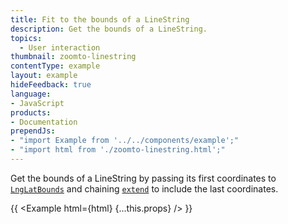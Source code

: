 ```yaml
---
title: Fit to the bounds of a LineString
description: Get the bounds of a LineString.
topics:
  - User interaction
thumbnail: zoomto-linestring
contentType: example
layout: example
hideFeedback: true
language:
- JavaScript
products:
- Documentation
prependJs:
- "import Example from '../../components/example';"
- "import html from './zoomto-linestring.html';"
---
```


Get the bounds of a LineString by passing its first coordinates to [`LngLatBounds`](https://docs.goong.io/docs/javascript/geography/#lnglatbounds) and chaining [`extend`](https://docs.goong.io/docs/javascript/geography/#lnglatbounds#extend) to include the last coordinates.

{{ <Example html={html} {...this.props} /> }}

